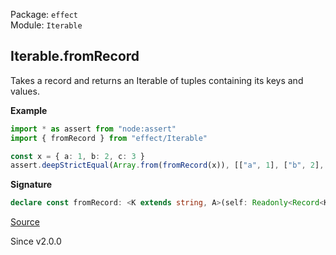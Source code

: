 Package: `effect`<br />
Module: `Iterable`<br />

## Iterable.fromRecord

Takes a record and returns an Iterable of tuples containing its keys and values.

**Example**

```ts
import * as assert from "node:assert"
import { fromRecord } from "effect/Iterable"

const x = { a: 1, b: 2, c: 3 }
assert.deepStrictEqual(Array.from(fromRecord(x)), [["a", 1], ["b", 2], ["c", 3]])
```

**Signature**

```ts
declare const fromRecord: <K extends string, A>(self: Readonly<Record<K, A>>) => Iterable<[K, A]>
```

[Source](https://github.com/Effect-TS/effect/tree/main/packages/effect/src/Iterable.ts#L117)

Since v2.0.0